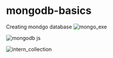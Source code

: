 # mongodb-basics
Creating mondgo database
![mongo_exe](https://user-images.githubusercontent.com/62041523/78533276-9e462c00-77e0-11ea-9c74-a492161736c8.png)

![mongodb js](https://user-images.githubusercontent.com/62041523/78533647-33492500-77e1-11ea-82fe-ed14c018a649.png)

![intern_collection](https://user-images.githubusercontent.com/62041523/78533909-9b980680-77e1-11ea-9dae-1c6e27d5f63c.png)
